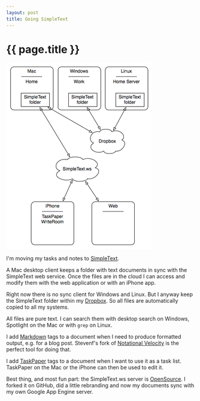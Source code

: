 ```yaml
---
layout: post
title: Going SimpleText
---
```

# {{ page.title }}

![SimpleText.png](/img/SimpleText.png)

I'm moving my tasks and notes to [SimpleText][]. 

A Mac desktop client keeps a folder with text documents in sync with the SimpleText web service.
Once the files are in the cloud I can access and modify them with the web application or with an iPhone app. 

[SimpleText]:http://www.hogbaysoftware.com/products/simpletext

Right now there is no sync client for Windows and Linux. But I anyway keep the SimpleText folder within my [Dropbox][]. So all files are automatically copied to all my systems.

[Dropbox]:http://www.dropbox.com

All files are pure text. I can search them with desktop search on Windows, Spotlight on the Mac or with `grep` on Linux.

I add [Markdown][] tags to a document when I need to produce formatted output, e.g. for a blog post. Stevenf's fork of [Notational Velocity][] is the perfect tool for doing that.

I add [TaskPaper][] tags to a document when I want to use it as a task list. TaskPaper on the Mac or the iPhone can then be used to edit it.    

[Markdown]:http://daringfireball.net/projects/markdown/
[Notational Velocity]:http://stevenf.tumblr.com/post/385826344/i-forked-the-excellent-open-source-notational
[TaskPaper]:http://www.hogbaysoftware.com/products/taskpaper

Best thing, and most fun part: the SimpleText.ws server is [OpenSource][]. I forked it on GitHub, did a little rebranding and now my documents sync with my own Google App Engine server.

[OpenSource]:http://www.simpletext.ws/avoid_lock_in 
